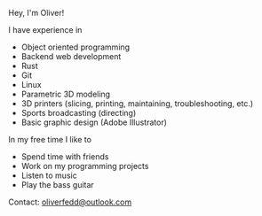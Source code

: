 Hey, I'm Oliver!  

I have experience in
 - Object oriented programming
 - Backend web development
 - Rust
 - Git
 - Linux
 - Parametric 3D modeling
 - 3D printers (slicing, printing, maintaining, troubleshooting, etc.)
 - Sports broadcasting (directing)
 - Basic graphic design (Adobe Illustrator)

In my free time I like to
 - Spend time with friends
 - Work on my programming projects
 - Listen to music
 - Play the bass guitar

Contact: oliverfedd@outlook.com
